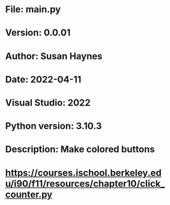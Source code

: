 # File:     main.py
# Version:  0.0.01
# Author:   Susan Haynes
# Date: 2022-04-11
# Visual Studio: 2022
# Python version: 3.10.3

# Description: Make colored buttons

# https://courses.ischool.berkeley.edu/i90/f11/resources/chapter10/click_counter.py
